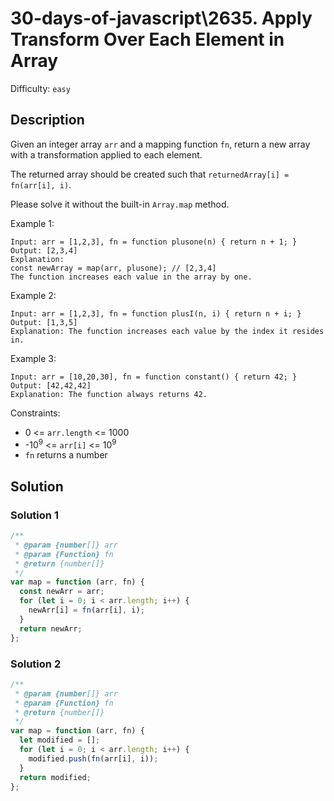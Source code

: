 # 30-days-of-javascript\2635. Apply Transform Over Each Element in Array

Difficulty: `easy`

## Description

Given an integer array `arr` and a mapping function `fn`, return a new array with a transformation applied to each element.

The returned array should be created such that `returnedArray[i] = fn(arr[i], i)`.

Please solve it without the built-in `Array.map` method.

Example 1:

```
Input: arr = [1,2,3], fn = function plusone(n) { return n + 1; }
Output: [2,3,4]
Explanation:
const newArray = map(arr, plusone); // [2,3,4]
The function increases each value in the array by one.
```

Example 2:

```
Input: arr = [1,2,3], fn = function plusI(n, i) { return n + i; }
Output: [1,3,5]
Explanation: The function increases each value by the index it resides in.
```

Example 3:

```
Input: arr = [10,20,30], fn = function constant() { return 42; }
Output: [42,42,42]
Explanation: The function always returns 42.
```

Constraints:

- 0 <= `arr.length` <= 1000
- -10<sup>9</sup> <= `arr[i]` <= 10<sup>9</sup>
- `fn` returns a number

## Solution

### Solution 1

```js
/**
 * @param {number[]} arr
 * @param {Function} fn
 * @return {number[]}
 */
var map = function (arr, fn) {
  const newArr = arr;
  for (let i = 0; i < arr.length; i++) {
    newArr[i] = fn(arr[i], i);
  }
  return newArr;
};
```

### Solution 2

```js
/**
 * @param {number[]} arr
 * @param {Function} fn
 * @return {number[]}
 */
var map = function (arr, fn) {
  let modified = [];
  for (let i = 0; i < arr.length; i++) {
    modified.push(fn(arr[i], i));
  }
  return modified;
};
```
